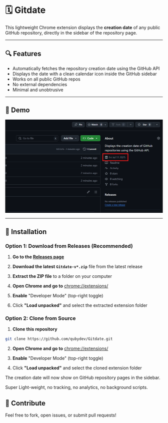 # 🗓️ Gitdate

This lightweight Chrome extension displays the **creation date** of any public GitHub repository, directly in the sidebar of the repository page.

---

## 🔍 Features

- Automatically fetches the repository creation date using the GitHub API
- Displays the date with a clean calendar icon inside the GitHub sidebar
- Works on all public GitHub repos
- No external dependencies
- Minimal and unobtrusive

---

## 🧪 Demo

![screenshot](public/screenshot.png)

---

## 🚀 Installation

### Option 1: Download from Releases (Recommended)

1. **Go to the [Releases page](https://github.com/qubydev/Gitdate/releases)**

2. **Download the latest `Gitdate-v*.zip`** file from the latest release

3. **Extract the ZIP file** to a folder on your computer

4. **Open Chrome and go to** <a href="chrome://extensions/">chrome://extensions/</a>

5. **Enable** "Developer Mode" (top-right toggle)

6. Click **"Load unpacked"** and select the extracted extension folder

### Option 2: Clone from Source

1. **Clone this repository**  

```bash
git clone https://github.com/qubydev/Gitdate.git
```

2. **Open Chrome and go to** <a href="chrome://extensions/">chrome://extensions/</a>

3. **Enable** "Developer Mode" (top-right toggle)

4. Click **"Load unpacked"** and select the cloned extension folder

The creation date will now show on GitHub repository pages in the sidebar.

Super Light-weight, no tracking, no analytics, no background scripts.


## 🤝 Contribute

Feel free to fork, open issues, or submit pull requests!
